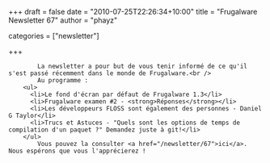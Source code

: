 
+++
draft = false
date = "2010-07-25T22:26:34+10:00"
title = "Frugalware Newsletter 67"
author = "phayz"

categories = ["newsletter"]

+++

            La newsletter a pour but de vous tenir informé de ce qu'il s'est passé récemment dans le monde de Frugalware.<br />
            Au programme :
        <ul>
          <li>Le fond d'écran par défaut de Frugalware 1.3</li>
          <li>Frugalware examen #2 - <strong>Réponses</strong></li>
          <li>Les développeurs FLOSS sont également des personnes - Daniel G Taylor</li>
          <li>Trucs et Astuces - "Quels sont les options de temps de compilation d'un paquet ?" Demandez juste à git!</li>
        </ul>
            Vous pouvez la consulter <a href="/newsletter/67">ici</a>. Nous espérons que vous l'apprécierez !
      
    